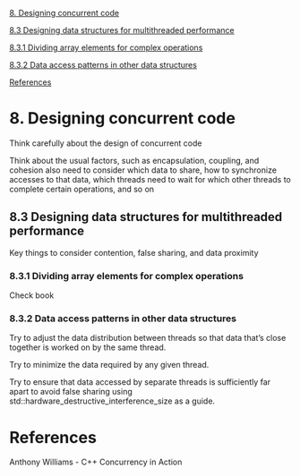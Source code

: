 
[8. Designing concurrent code](#8-designing-concurrent-code)

[8.3 Designing data structures for multithreaded performance](#83-designing-data-structures-for-multithreaded-performance)

[8.3.1 Dividing array elements for complex operations](#831-dividing-array-elements-for-complex-operations)

[8.3.2 Data access patterns in other data structures](#832-data-access-patterns-in-other-data-structures)

[References](#references)


# 8. Designing concurrent code

Think carefully about the design of concurrent code

Think about the usual factors, such as encapsulation, coupling, and cohesion also need to consider which data to share, how to synchronize accesses to that data, which threads need to wait for which other threads to complete certain operations, and so on

## 8.3 Designing data structures for multithreaded performance

Key things to consider contention, false sharing, and data proximity


### 8.3.1 Dividing array elements for complex operations


Check book


### 8.3.2 Data access patterns in other data structures


Try to adjust the data distribution between threads so that data that’s close together is worked on by the same thread.

Try to minimize the data required by any given thread.

Try to ensure that data accessed by separate threads is sufficiently far apart to avoid false sharing using std::hardware_destructive_interference_size as a guide.

# References

Anthony Williams - C++ Concurrency in Action

